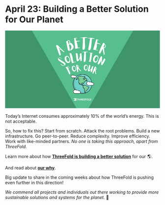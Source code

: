 # April 23: Building a Better Solution for Our Planet

![](img/building_a_better_solution.jpg)

Today’s Internet consumes approximately 10% of the world’s energy. This is not acceptable.

So, how to fix this? Start from scratch. Attack the root problems. Build a new infrastructure. Go peer-to-peer. Reduce complexity. Improve efficiency. Work with like-minded partners. *No one is taking this approach, apart from ThreeFold.*

Learn more about how **[ThreeFold is building a better solution](https://threefold.io/blog/post/for_our_planet/)** for our 🌎.

And read about **[our why](https://threefold.io/why)**.

Big update to share in the coming weeks about how ThreeFold is pushing even further in this direction!

*We commend all projects and individuals out there working to provide more sustainable solutions and systems for the planet.* 🙏